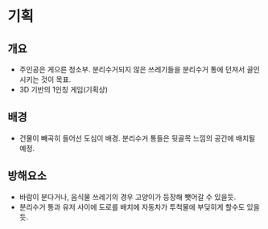 
# 기획

## 개요

- 주인공은 게으른 청소부. 분리수거되지 않은 쓰레기들을 분리수거 통에 던져서 골인 시키는 것이 목표. 
- 3D 기반의 1인칭 게임(기획상)
## 배경

- 건물이 빼곡히 들어선 도심이 배경. 분리수거 통들은 뒷골목 느낌의 공간에 배치될 예정.

## 방해요소

- 바람이 분다거나, 음식물 쓰레기의 경우 고양이가 등장해 뺏어갈 수 있을듯.
- 분리수거 통과 유저 사이에 도로를 배치에 자동차가 투척물에 부딪히게 할수도 있을듯. 